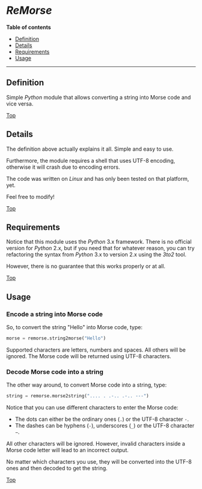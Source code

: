 # *ReMorse*

**Table of contents**
*   [Definition](#definition)
*   [Details](#details)
*   [Requirements](#requirements)
*   [Usage](#usage)

----

## Definition

Simple *Python* module that allows converting a string into Morse code and vice versa.

[Top](#)

## Details

The definition above actually explains it all. Simple and easy to use.

Furthermore, the module requires a shell that uses UTF-8 encoding, otherwise it will crash due to encoding errors.

The code was written on *Linux* and has only been tested on that platform, yet.

Feel free to modify!

[Top](#)

## Requirements


Notice that this module uses the *Python* 3.x framework. There is no official version for *Python* 2.x, but if you need that for whatever reason, you can try refactoring the syntax from *Python* 3.x to version 2.x using the *3to2* tool.

However, there is no guarantee that this works properly or at all.

[Top](#)

## Usage

### Encode a string into Morse code

So, to convert the string "Hello" into Morse code, type:

```python
morse = remorse.string2morse("Hello")
```

Supported characters are letters, numbers and spaces. All others will be ignored. The Morse code will be returned using UTF-8 characters.

### Decode Morse code into a string

The other way around, to convert Morse code into a string, type:

```python
string = remorse.morse2string(".... . .-.. .-.. ---")
```

Notice that you can use different characters to enter the Morse code:

*   The dots can either be the ordinary ones (`.`) or the UTF-8 character `·`.
*   The dashes can be hyphens (`-`), underscores (`_`) or the UTF-8 character `−`.

All other characters will be ignored. However, invalid characters inside a Morse code letter will lead to an incorrect output.

No matter which characters you use, they will be converted into the UTF-8 ones and then decoded to get the string.

[Top](#)
